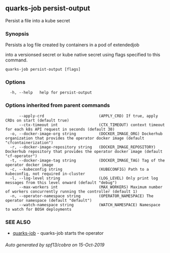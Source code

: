 ## quarks-job persist-output

Persist a file into a kube secret

### Synopsis

Persists a log file created by containers in a pod of extendedjob
	
into a versionsed secret or kube native secret using flags specified to this command.


```
quarks-job persist-output [flags]
```

### Options

```
  -h, --help   help for persist-output
```

### Options inherited from parent commands

```
      --apply-crd                        (APPLY_CRD) If true, apply CRDs on start (default true)
      --ctx-timeout int                  (CTX_TIMEOUT) context timeout for each k8s API request in seconds (default 30)
  -o, --docker-image-org string          (DOCKER_IMAGE_ORG) Dockerhub organization that provides the operator docker image (default "cfcontainerization")
  -r, --docker-image-repository string   (DOCKER_IMAGE_REPOSITORY) Dockerhub repository that provides the operator docker image (default "cf-operator")
  -t, --docker-image-tag string          (DOCKER_IMAGE_TAG) Tag of the operator docker image
  -c, --kubeconfig string                (KUBECONFIG) Path to a kubeconfig, not required in-cluster
  -l, --log-level string                 (LOG_LEVEL) Only print log messages from this level onward (default "debug")
      --max-workers int                  (MAX_WORKERS) Maximum number of workers concurrently running the controller (default 1)
  -n, --operator-namespace string        (OPERATOR_NAMESPACE) The operator namespace (default "default")
      --watch-namespace string           (WATCH_NAMESPACE) Namespace to watch for BOSH deployments
```

### SEE ALSO

* [quarks-job](quarks-job.md)	 - quarks-job starts the operator

###### Auto generated by spf13/cobra on 15-Oct-2019
